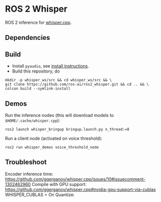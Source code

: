 # ROS 2 Whisper
ROS 2 inference for [whisper.cpp](https://github.com/ggerganov/whisper.cpp).

## Dependencies

## Build
- Install `pyaudio`, see [install instructions](https://pypi.org/project/PyAudio/).
- Build this repository, do
```shell
mkdir -p whisper_ws/src && cd whisper_ws/src && \
git clone https://github.com/ros-ai/ros2_whisper.git && cd .. && \
colcon build --symlink-install
```

## Demos
Run the inference nodes (this will download models to `$HOME/.cache/whisper.cpp`):
```shell
ros2 launch whisper_bringup bringup.launch.py n_thread:=8
```
Run a client node (activated on voice threshold):
```shell
ros2 run whisper_demos voice_threshold_node
```

## Troubleshoot
Encoder inference time: https://github.com/ggerganov/whisper.cpp/issues/10#issuecomment-1302462960
Compile with GPU support: https://github.com/ggerganov/whisper.cpp#nvidia-gpu-support-via-cublas WHISPER_CUBLAS = On
Quantize: 
